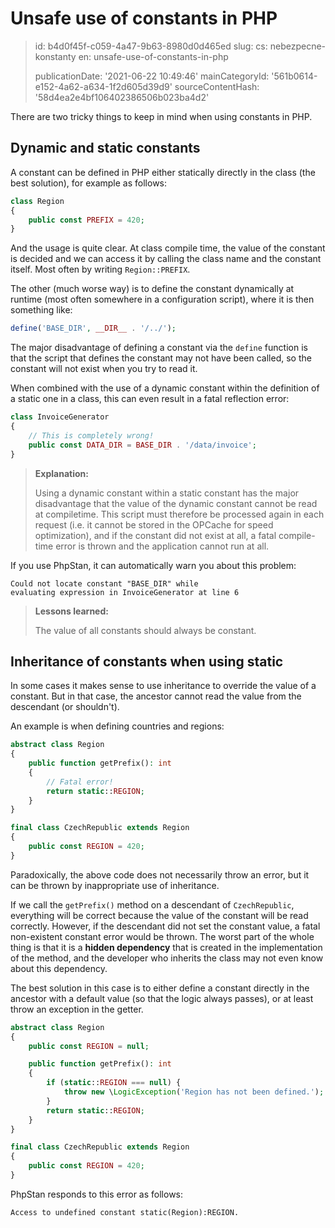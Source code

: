 Unsafe use of constants in PHP
==============================

> id: b4d0f45f-c059-4a47-9b63-8980d0d465ed
> slug:
> 	cs: nebezpecne-konstanty
> 	en: unsafe-use-of-constants-in-php
> 
> publicationDate: '2021-06-22 10:49:46'
> mainCategoryId: '561b0614-e152-4a62-a634-1f2d605d39d9'
> sourceContentHash: '58d4ea2e4bf106402386506b023ba4d2'

There are two tricky things to keep in mind when using constants in PHP.

Dynamic and static constants
------------------------------

A constant can be defined in PHP either statically directly in the class (the best solution), for example as follows:

```php
class Region
{
	public const PREFIX = 420;
}
```

And the usage is quite clear. At class compile time, the value of the constant is decided and we can access it by calling the class name and the constant itself. Most often by writing `Region::PREFIX`.

The other (much worse way) is to define the constant dynamically at runtime (most often somewhere in a configuration script), where it is then something like:


```php
define('BASE_DIR', __DIR__ . '/../');
```

The major disadvantage of defining a constant via the `define` function is that the script that defines the constant may not have been called, so the constant will not exist when you try to read it.

When combined with the use of a dynamic constant within the definition of a static one in a class, this can even result in a fatal reflection error:

```php
class InvoiceGenerator
{
	// This is completely wrong!
	public const DATA_DIR = BASE_DIR . '/data/invoice';
}
```

> **Explanation:**
>
> Using a dynamic constant within a static constant has the major disadvantage that the value of the dynamic constant cannot be read at compiletime. This script must therefore be processed again in each request (i.e. it cannot be stored in the OPCache for speed optimization), and if the constant did not exist at all, a fatal compile-time error is thrown and the application cannot run at all.

If you use PhpStan, it can automatically warn you about this problem:

```
Could not locate constant "BASE_DIR" while
evaluating expression in InvoiceGenerator at line 6
```

> **Lessons learned:**
>
> The value of all constants should always be constant.


Inheritance of constants when using static
-------------------------------------

In some cases it makes sense to use inheritance to override the value of a constant. But in that case, the ancestor cannot read the value from the descendant (or shouldn't).

An example is when defining countries and regions:

```php
abstract class Region
{
	public function getPrefix(): int
	{
		// Fatal error!
		return static::REGION;
	}
}

final class CzechRepublic extends Region
{
	public const REGION = 420;
}
```

Paradoxically, the above code does not necessarily throw an error, but it can be thrown by inappropriate use of inheritance.

If we call the `getPrefix()` method on a descendant of `CzechRepublic`, everything will be correct because the value of the constant will be read correctly. However, if the descendant did not set the constant value, a fatal non-existent constant error would be thrown. The worst part of the whole thing is that it is a **hidden dependency** that is created in the implementation of the method, and the developer who inherits the class may not even know about this dependency.

The best solution in this case is to either define a constant directly in the ancestor with a default value (so that the logic always passes), or at least throw an exception in the getter.

```php
abstract class Region
{
	public const REGION = null;

	public function getPrefix(): int
	{
		if (static::REGION === null) {
			throw new \LogicException('Region has not been defined.');
		}
		return static::REGION;
	}
}

final class CzechRepublic extends Region
{
	public const REGION = 420;
}
```

PhpStan responds to this error as follows:

```
Access to undefined constant static(Region):REGION.
```
